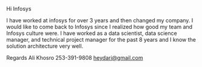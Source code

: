 Hi Infosys

I have worked at infosys for over 3 years and then changed my company. I would like to come back to Infosys since I realized how good my team and Infosys culture were.
I have worked as a data scientist, data science manager, and technical project manager for the past 8 years and I know the solution architecture very well.

Regards
Ali Khosro
253-391-9808
heydari@gmail.com


